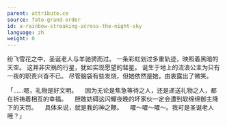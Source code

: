 ```yaml
---
parent: attribute.ce
source: fate-grand-order
id: a-rainbow-streaking-across-the-night-sky
language: zh
weight: 0
---
```


纷飞雪花之中，圣诞老人与羊驰骋而过。
一条彩虹划过多重轨迹，映照着黑暗的天空。
这并非灾祸的行星，犹如实现愿望的彗星。
诞生于地上的流浪公主为只有一夜的职责兴奋不已。
尽管脑袋有些发烧，但她依然是她，由衷露出了微笑。

「……嗯，礼物是好文明。
　因为无论是焦急等待之人，还是递送礼物之人，都在祈祷着相互的幸福。
　胆敢妨碍这闪耀夜晚的坏家伙一定会遭到软绵绵御主降下的天罚。
　具体来说，就是我的神之鞭。
　嚯～嚯～嚯～。我可是圣诞老人哦？」
